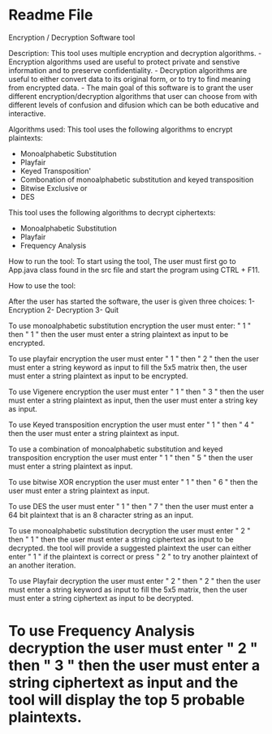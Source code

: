 Readme File
================================================================================================================================================================================================================
Encryption / Decryption Software tool

Description:
This tool uses multiple encryption and decryption algorithms. - 
Encryption algorithms used are useful to protect private and senstive information and to preserve confidentiality. -
Decryption algorithms are useful to either convert data to its original form, or to try to find meaning from encrypted data. - 
The main goal of this software is to grant the user different encryption/decryption algorithms that user can choose from with different levels of confusion and difusion which can be both educative and interactive.

Algorithms used:
This tool uses the following algorithms to encrypt plaintexts:
- Monoalphabetic Substitution
- Playfair
- Keyed Transposition'
- Combonation of monoalphabetic substitution and keyed transposition
- Bitwise Exclusive or 
- DES

This tool uses the following algorithms to decrypt ciphertexts:
- Monoalphabetic Substitution
- Playfair
- Frequency Analysis


How to run the tool:
To start using the tool, The user must first go to App.java class found in the src file and start the program using CTRL + F11.


How to use the tool:

After the user has started the software, the user is given three choices: 1- Encryption 2- Decryption 3- Quit 

To use monoalphabetic substitution encryption the user must enter: " 1 " then " 1 " then the user must enter a string plaintext as input to be encrypted. 

To use playfair encryption the user must enter " 1 " then " 2 " then the user must enter a string keyword as input to fill the 5x5 matrix then, the user must enter a string plaintext as input to be encrypted.

To use Vigenere encryption the user must enter " 1 " then " 3 " then the user must enter a string plaintext as input, then the user must enter a string key as input.

To use Keyed transposition encryption the user must enter " 1 " then " 4 " then the user must enter a string plaintext as input.

To use a combination of monoalphabetic substitution and keyed transposition encryption the user must enter " 1 " then " 5 " then the user must enter a string plaintext as input.

To use bitwise XOR encryption the user must enter " 1 " then " 6 " then the user must enter a string plaintext as input.

To use DES the user must enter " 1 " then " 7 " then the user must enter a 64 bit plaintext that is an 8 character string as an input.


To use monoalphabetic substitution decryption the user must enter " 2 " then " 1 " then the user must enter a string ciphertext as input to be decrypted. the tool will provide a suggested plaintext the user can either enter " 1 " if the plaintext is correct or press " 2 " to try another plaintext of an another iteration.

To use Playfair decryption the user must enter " 2 " then " 2 " then the user must enter a string keyword as input to fill the 5x5 matrix, then the user must enter a string ciphertext as input to be decrypted.

To use Frequency Analysis decryption the user must enter " 2 " then " 3 " then the user must enter a string ciphertext as input and the tool will display the top 5 probable plaintexts.
================================================================================================================================================================================================================

